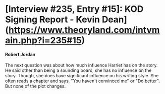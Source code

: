 # [Interview #235, Entry #15]: KOD Signing Report - Kevin Dean](https://www.theoryland.com/intvmain.php?i=235#15)

#### Robert Jordan

The next question was about how much influence Harriet has on the story. He said other than being a sounding board, she has no influence on the story. Though, she does have significant influence on his writing style. She often reads a chapter and says, "You haven't convinced me" or "Do better". But none of the plot changes.

